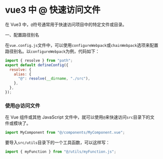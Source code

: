 # vue3 中 @ 快速访问文件

在 Vue3 中，`@`符号通常用于快速访问项目中的特定文件或目录。

一、配置路径别名

在`vue.config.js`文件中，可以使用`configureWebpack`或`chainWebpack`选项来配置路径别名。以`configureWebpack`为例，代码如下：

```javascript
import { resolve } from "path";
export default defineConfig({
  resolve: {
    alias: {
      "@": resolve(__dirname, "./src"),
    },
  },
});
```

### 使用@访问文件

在 Vue 组件或其他 JavaScript 文件中，就可以使用`@`来快速访问`src`目录下的文件或模块了。

```javascript
import MyComponent from "@/components/MyComponent.vue";
```

要导入`src/utils`目录下的一个工具函数，可以这样写：

```javascript
import { myFunction } from "@/utils/myFunction.js";
```

